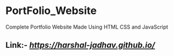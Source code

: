 # PortFolio_Website
Complete Portfolio Website Made Using HTML CSS and JavaScript

## Link:- *https://harshal-jadhav.github.io/*

